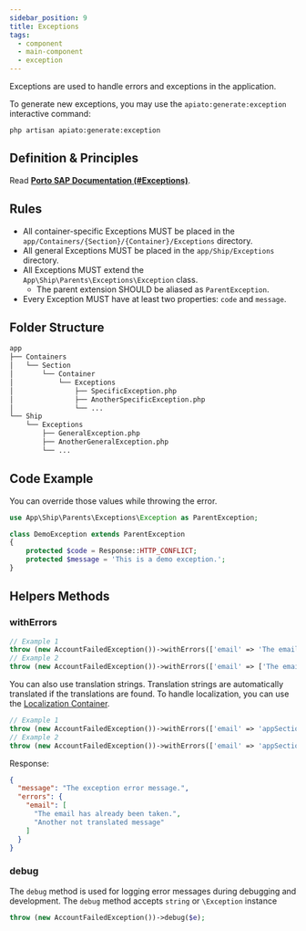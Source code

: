```yaml
---
sidebar_position: 9
title: Exceptions
tags:
  - component
  - main-component
  - exception
---
```


Exceptions are used to handle errors and exceptions in the application.

To generate new exceptions, you may use the `apiato:generate:exception` interactive command:

```
php artisan apiato:generate:exception
```

## Definition & Principles

Read [**Porto SAP Documentation (#Exceptions)**](https://github.com/Mahmoudz/Porto#definitions--principles).

## Rules

- All container-specific Exceptions MUST be placed in the `app/Containers/{Section}/{Container}/Exceptions` directory.
- All general Exceptions MUST be placed in the `app/Ship/Exceptions` directory.
- All Exceptions MUST extend the `App\Ship\Parents\Exceptions\Exception` class.
  - The parent extension SHOULD be aliased as `ParentException`.
- Every Exception MUST have at least two properties: `code` and `message`.

## Folder Structure

```markdown
app
├── Containers
│   └── Section
│       └── Container
│           └── Exceptions
│               ├── SpecificException.php
│               ├── AnotherSpecificException.php
│               └── ...
└── Ship
    └── Exceptions
        ├── GeneralException.php
        ├── AnotherGeneralException.php
        └── ...
```

## Code Example

You can override those values while throwing the error.

```php
use App\Ship\Parents\Exceptions\Exception as ParentException;

class DemoException extends ParentException
{
    protected $code = Response::HTTP_CONFLICT;
    protected $message = 'This is a demo exception.';
}
```

## Helpers Methods

### withErrors

```php
// Example 1
throw (new AccountFailedException())->withErrors(['email' => 'The email has already been taken.']);
// Example 2
throw (new AccountFailedException())->withErrors(['email' => ['The email has already been taken.', 'Another message']]);
```

You can also use translation strings.
Translation strings are automatically translated if the translations are found.
To handle localization, you can use the [Localization Container](../../pacakges/localization.md).

```php
// Example 1
throw (new AccountFailedException())->withErrors(['email' => 'appSection@user::exceptions.email-taken']);
// Example 2
throw (new AccountFailedException())->withErrors(['email' => 'appSection@user::exceptions.email-taken', 'Another not translated message']);
```

Response:
```json
{
  "message": "The exception error message.",
  "errors": {
    "email": [
      "The email has already been taken.",
      "Another not translated message"
    ]
  }
}
```
### debug

The `debug` method is used for logging error messages during debugging and development.
The `debug` method accepts `string` or `\Exception` instance

```php
throw (new AccountFailedException())->debug($e);
```
